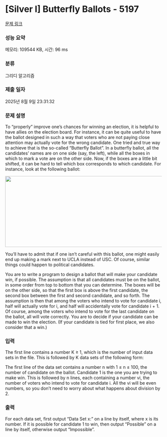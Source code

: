 # [Silver I] Butterfly Ballots - 5197 

[문제 링크](https://www.acmicpc.net/problem/5197) 

### 성능 요약

메모리: 109544 KB, 시간: 96 ms

### 분류

그리디 알고리즘

### 제출 일자

2025년 8월 9일 23:31:32

### 문제 설명

<p>To “properly” improve one’s chances for winning an election, it is helpful to have allies on the election board. For instance, it can be quite useful to have the ballot designed in such a way that voters who are not paying close attention may actually vote for the wrong candidate. One tried and true way to achieve that is the so-called “Butterfly Ballot”. In a butterfly ballot, all the candidates’ names are on one side (say, the left), while all the boxes in which to mark a vote are on the other side. Now, if the boxes are a little bit shifted, it can be hard to tell which box corresponds to which candidate. For instance, look at the following ballot:</p>

<p style="text-align: center;"><img alt="" src="https://www.acmicpc.net/upload/images2/ballot.png" style="height:228px; width:602px"></p>

<p>You’ll have to admit that if one isn’t careful with this ballot, one might easily end up making a mark next to UCLA instead of USC. Of course, similar things could happen to political candidates.</p>

<p>You are to write a program to design a ballot that will make your candidate win, if possible. The assumption is that all candidates must be on the ballot, in some order from top to bottom that you can determine. The boxes will be on the other side, so that the first box is above the first candidate, the second box between the first and second candidate, and so forth. The assumption is then that among the voters who intend to vote for candidate i, half will actually vote for i, and half will accidentally vote for candidate i + 1. Of course, among the voters who intend to vote for the last candidate on the ballot, all will vote correctly. You are to decide if your candidate can be made to win the election. (If your candidate is tied for first place, we also consider that a win.)</p>

### 입력 

 <p>The first line contains a number K ≥ 1, which is the number of input data sets in the file. This is followed by K data sets of the following form:</p>

<p>The first line of the data set contains a number n with 1 ≤ n ≤ 100, the number of candidate on the ballot. Candidate 1 is the one you are trying to make win. This is followed by n lines, each containing a number vi, the number of voters who intend to vote for candidate i. All the vi will be even numbers, so you don’t need to worry about what happens about division by 2.</p>

### 출력 

 <p>For each data set, first output “Data Set x:” on a line by itself, where x is its number. If it is possible for candidate 1 to win, then output “Possible” on a line by itself, otherwise output “Impossible”.</p>

